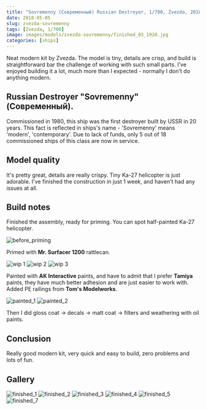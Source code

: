 ```yaml
---
title: "Sovremenny (Современный) Russian Destroyer, 1/700, Zvezda, 2018"
date: 2018-05-05
slug: zvezda-sovremenny
tags: [Zvezda, 1/700]
image: images/models/zvezda-sovremenny/finished_03_1920.jpg
categories: [ships]
---
```


Neat modern kit by Zvezda. The model is tiny, details are crisp, and build is straightforward bar the challenge of working with such small parts.
I've enjoyed building it a lot, much more than I expected - normally I don't do anything modern.

## Russian Destroyer "Sovremenny" (Современный).

Commissioned in 1980, this ship was the first destroyer built by USSR in 20 years. This fact is reflected in ships's name - 'Sovremenny' means 'modern', 'contemporary'. Due to lack of funds, only 5 out of 18 commissioned ships of this class are now in service.

## Model quality

It's pretty great, details are really crispy. Tiny Ka-27 helicopter is just adorable. I've finished the construction in just 1 week, and haven't had any issues at all.

## Build notes

Finished the assembly, ready for priming. You can spot half-painted Ka-27 helicopter.

![before_priming](/images/models/zvezda-sovremenny/before_priming_1920.jpg)

Primed with **Mr. Surfacer 1200** rattlecan.

![wip 1](/images/models/zvezda-sovremenny/primed_1_1920.jpg)
![wip 2](/images/models/zvezda-sovremenny/primed_2_1920.jpg)
![wip 3](/images/models/zvezda-sovremenny/primed_3_1920.jpg)


Painted with **AK Interactive** paints, and have to admit that I prefer **Tamiya** paints, they have much better adhesion and are just easier to work with.
Added PE railings from **Tom's Modelworks**.

![painted_1](/images/models/zvezda-sovremenny/painted_1_1920.jpg)
![painted_2](/images/models/zvezda-sovremenny/painted_2_1920.jpg)

Then I did gloss coat -> decals -> matt coat -> filters and weathering with oil paints.


## Conclusion

Really good modern kit, very quick and easy to build, zero problems and lots of fun.

## Gallery

![finished_1](/images/models/zvezda-sovremenny/finished_01_1920.jpg)
![finished_2](/images/models/zvezda-sovremenny/finished_02_1920.jpg)
![finished_3](/images/models/zvezda-sovremenny/finished_03_1920.jpg)
![finished_4](/images/models/zvezda-sovremenny/finished_04_1920.jpg)
![finished_5](/images/models/zvezda-sovremenny/finished_05_1920.jpg)
![finished_7](/images/models/zvezda-sovremenny/finished_07_1920.jpg)

